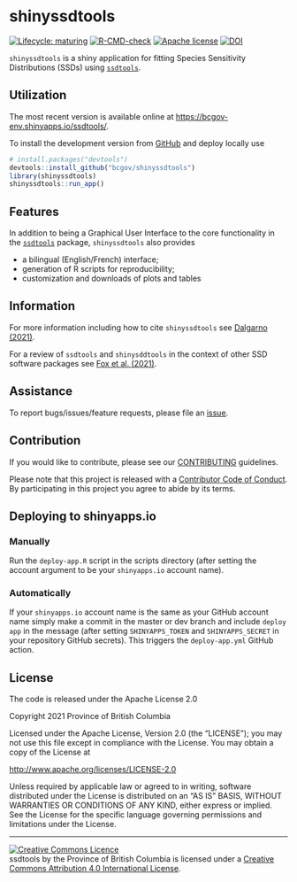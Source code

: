 
<!-- README.md is generated from README.Rmd. Please edit that file -->

# shinyssdtools

<!-- badges: start -->

[![Lifecycle:
maturing](https://img.shields.io/badge/Lifecycle-Maturing-007EC6)](https://github.com/bcgov/repomountie/blob/master/doc/lifecycle-badges.md)
[![R-CMD-check](https://github.com/bcgov/shinyssdtools/workflows/R-CMD-check/badge.svg)](https://github.com/bcgov/shinyssdtools/actions)
[![Apache
license](https://img.shields.io/badge/License-Apache%202.0-blue.svg)](https://opensource.org/licenses/Apache-2.0)
[![DOI](https://joss.theoj.org/papers/10.21105/joss.02848/status.svg)](https://doi.org/10.21105/joss.02848)
<!-- badges: end -->

`shinyssdtools` is a shiny application for fitting Species Sensitivity
Distributions (SSDs) using
[`ssdtools`](https://github.com/bcgov/ssdtools).

## Utilization

The most recent version is available online at
<https://bcgov-env.shinyapps.io/ssdtools/>.

To install the development version from
[GitHub](https://github.com/bcgov/shinyssdtools) and deploy locally use

``` r
# install.packages("devtools")
devtools::install_github("bcgov/shinyssdtools")
library(shinyssdtools)
shinyssdtools::run_app()
```

## Features

In addition to being a Graphical User Interface to the core
functionality in the [`ssdtools`](https://github.com/bcgov/ssdtools)
package, `shinyssdtools` also provides

-   a bilingual (English/French) interface;
-   generation of R scripts for reproducibility;
-   customization and downloads of plots and tables

## Information

For more information including how to cite `shinyssdtools` see [Dalgarno
(2021)](https://doi.org/10.21105/joss.02848).

For a review of `ssdtools` and `shinysddtools` in the context of other
SSD software packages see [Fox et
al. (2021)](https://onlinelibrary.wiley.com/doi/10.1002/etc.4925).

## Assistance

To report bugs/issues/feature requests, please file an
[issue](https://github.com/bcgov/shinyssdtools/issues/).

## Contribution

If you would like to contribute, please see our
[CONTRIBUTING](CONTRIBUTING.md) guidelines.

Please note that this project is released with a [Contributor Code of
Conduct](https://github.com/bcgov/shinyssdtools/blob/master/.github/CONTRIBUTING.md).
By participating in this project you agree to abide by its terms.

## Deploying to shinyapps.io

### Manually

Run the `deploy-app.R` script in the scripts directory (after setting
the account argument to be your `shinyapps.io` account name).

### Automatically

If your `shinyapps.io` account name is the same as your GitHub account
name simply make a commit in the master or dev branch and include
`deploy app` in the message (after setting `SHINYAPPS_TOKEN` and
`SHINYAPPS_SECRET` in your repository GitHub secrets). This triggers the
`deploy-app.yml` GitHub action.

## License

The code is released under the Apache License 2.0

Copyright 2021 Province of British Columbia

Licensed under the Apache License, Version 2.0 (the “LICENSE”); you may
not use this file except in compliance with the License. You may obtain
a copy of the License at

<http://www.apache.org/licenses/LICENSE-2.0>

Unless required by applicable law or agreed to in writing, software
distributed under the License is distributed on an “AS IS” BASIS,
WITHOUT WARRANTIES OR CONDITIONS OF ANY KIND, either express or implied.
See the License for the specific language governing permissions and
limitations under the License.

------------------------------------------------------------------------

<a rel="LICENSE" href="https://creativecommons.org/licenses/by/4.0/"><img alt="Creative Commons Licence"
style="border-width:0" src="https://i.creativecommons.org/l/by/4.0/80x15.png" /></a><br /><span
xmlns:dct="http://purl.org/dc/terms/"
property="dct:title">ssdtools</span> by <span
xmlns:cc="http://creativecommons.org/ns#"
property="cc:attributionName">the Province of British Columbia </span>
is licensed under a
<a rel="LICENSE" href="https://creativecommons.org/licenses/by/4.0/">
Creative Commons Attribution 4.0 International License</a>.
